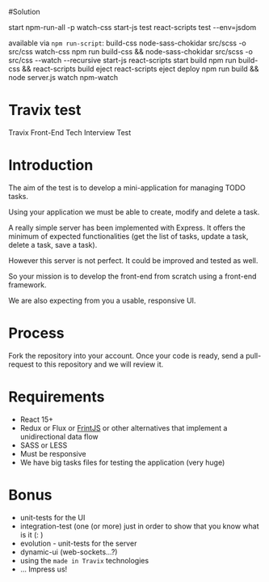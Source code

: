 
#Solution

  start
    npm-run-all -p watch-css start-js
  test
    react-scripts test --env=jsdom

available via `npm run-script`:
  build-css
    node-sass-chokidar src/scss -o src/css
  watch-css
    npm run build-css && node-sass-chokidar src/scss -o src/css --watch --recursive
  start-js
    react-scripts start
  build
    npm run build-css && react-scripts build
  eject
    react-scripts eject
  deploy
    npm run build && node server.js
  watch
    npm-watch





# Travix test

Travix Front-End Tech Interview Test 

# Introduction

The aim of the test is to develop a mini-application for managing TODO tasks.

Using your application we must be able to create, modify and delete a task.

A really simple server has been implemented with Express. It offers the minimum of expected functionalities (get the list of tasks, update a task, delete a task, save a task).

However this server is not perfect. It could be improved and tested as well.

So your mission is to develop the front-end from scratch using a front-end framework.

We are also expecting from you a usable, responsive UI.

# Process

Fork the repository into your account. Once your code is ready, send a pull-request to this repository and we will review it.

# Requirements

* React 15+
* Redux or Flux or [FrintJS](https://frint.js.org) or other alternatives that implement a unidirectional data flow
* SASS or LESS
* Must be responsive
* We have big tasks files for testing the application (very huge)

# Bonus

* unit-tests for the UI 
* integration-test (one (or more) just in order to show that you know what is it (: )
* evolution - unit-tests for the server
* dynamic-ui (web-sockets...?)
* using the `made in Travix` technologies
* ... Impress us!
